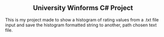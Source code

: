 <h2 align="center">University Winforms C# Project</h2>


This is my project made to show a histogram of rating values from a .txt file input and save the histogram formatted string to another, path chosen text file.